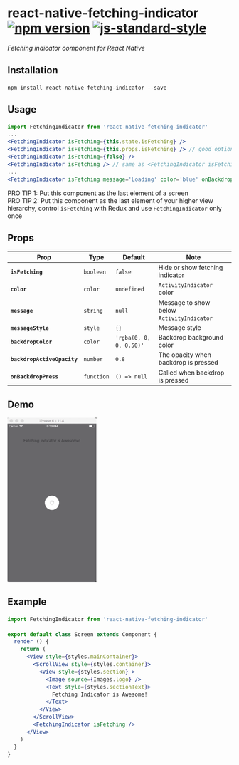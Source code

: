 # react-native-fetching-indicator [![npm version](https://img.shields.io/npm/v/react-native-fetching-indicator.svg)](https://www.npmjs.com/package/react-native-fetching-indicator) [![js-standard-style](https://img.shields.io/badge/code%20style-standard-brightgreen.svg)](http://standardjs.com)
*Fetching indicator component for React Native*

## Installation
```
npm install react-native-fetching-indicator --save
```

## Usage
```jsx
import FetchingIndicator from 'react-native-fetching-indicator'
...
<FetchingIndicator isFetching={this.state.isFetching} />
<FetchingIndicator isFetching={this.props.isFetching} /> // good option if you want to control this component with Redux
<FetchingIndicator isFetching={false} />
<FetchingIndicator isFetching /> // same as <FetchingIndicator isFetching={true} />
...
<FetchingIndicator isFetching message='Loading' color='blue' onBackdropPress={() => { ... }} />
```

PRO TIP 1: Put this component as the last element of a screen  
PRO TIP 2: Put this component as the last element of your higher view hierarchy, control `isFetching` with Redux and use `FetchingIndicator` only once

## Props
| Prop | Type | Default | Note |
|---|---|---|---|
| **`isFetching`** | `boolean` | `false` | Hide or show fetching indicator |
| **`color`** | `color` | `undefined` | `ActivityIndicator` color |
| **`message`** | `string` | `null` | Message to show below `ActivityIndicator` |
| **`messageStyle`** | `style` | `{}` | Message style |
| **`backdropColor`** | `color` | `'rgba(0, 0, 0, 0.50)'` | Backdrop background color |
| **`backdropActiveOpacity`** | `number` | `0.8` | The opacity when backdrop is pressed |
| **`onBackdropPress`** | `function` | `() => null` | Called when backdrop is pressed |

## Demo
<img src="demo.gif" width="200">

## Example
```jsx
import FetchingIndicator from 'react-native-fetching-indicator'

export default class Screen extends Component {
  render () {
    return (
      <View style={styles.mainContainer}>
        <ScrollView style={styles.container}>
          <View style={styles.section} >
            <Image source={Images.logo} />
            <Text style={styles.sectionText}>
              Fetching Indicator is Awesome!
            </Text>
          </View>
        </ScrollView>
        <FetchingIndicator isFetching />
      </View>
    )
  }
}
```

